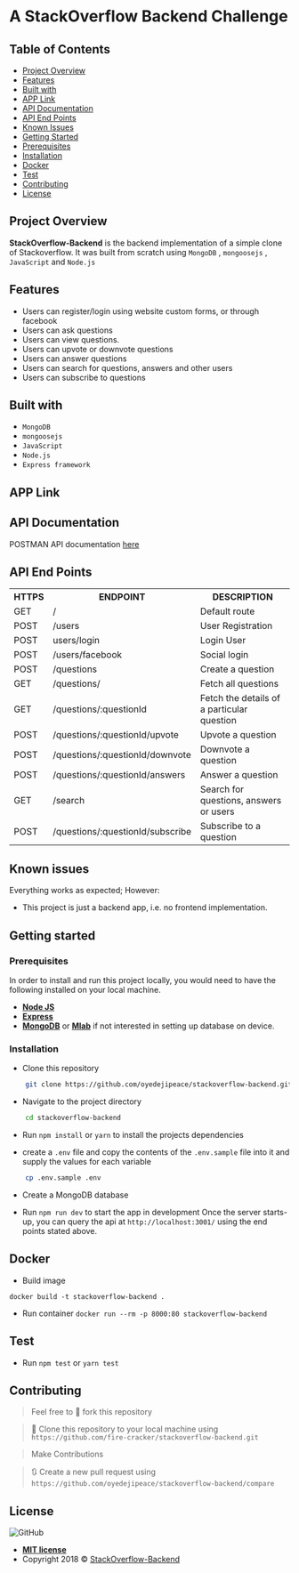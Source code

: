 # A StackOverflow Backend Challenge

## Table of Contents

* [Project Overview](##Project-Overview)
* [Features](##Features)
* [Built with](##Built-with)
* [APP Link](##APP-link)
* [API Documentation](##API-Documentation)
* [API End Points](##API-End-Points)
* [Known Issues](##Known-issues) 
* [Getting Started](##Getting-Started)
* [Prerequisites](###Prerequisites)
* [Installation](###Installation)
* [Docker](##Docker)
* [Test](##Test)
* [Contributing](##contributing)
* [License](##License)

## Project Overview
**StackOverflow-Backend** is the backend implementation of a simple clone of Stackoverflow. It was built from scratch using `MongoDB` , `mongoosejs` , `JavaScript` and `Node.js`

## Features

- Users can register/login using website custom forms, or through facebook
- Users can ask questions
- Users can view questions.
- Users can upvote or downvote questions
- Users can answer questions
- Users can search for questions, answers and other users
- Users can subscribe to questions


## Built with
- `MongoDB`
- `mongoosejs`
- `JavaScript`
- `Node.js`
- `Express framework`


## APP Link

## API Documentation
POSTMAN API documentation  [here](https://documenter.getpostman.com/view/5148818/SVtR3qrp)

## API End Points
<table>
	<tr>
		<th>HTTPS</th>
		<th>ENDPOINT</th>
		<th>DESCRIPTION</th>
	</tr>
	<tr>
		<td>GET</td>
		<td>/</td> 
		<td>Default route</td>
	</tr>
	<tr>
		<td>POST</td>
		<td>/users</td> 
		<td>User Registration</td>
	</tr>
	<tr>
		<td>POST</td>
		<td>users/login</td> 
		<td>Login User</td>
	</tr>
	<tr>
		<td>POST</td>
		<td>/users/facebook</td> 
		<td>Social login</td>
	</tr>
	<tr>
		<td>POST</td>
		<td>/questions</td> 
		<td>Create a question</td>
	</tr>
	<tr>
		<td>GET</td>
		<td>/questions/</td> 
		<td>Fetch all questions</td>
	</tr>
	<tr>
		<td>GET</td>
		<td>/questions/:questionId</td> 
		<td>Fetch the details of a particular question</td>
	</tr>
	<tr>
		<td>POST</td>
		<td>/questions/:questionId/upvote</td> 
		<td>Upvote a question</td>
	</tr>
	<tr>
		<td>POST</td>
		<td>/questions/:questionId/downvote</td> 
		<td>Downvote a question</td>
	</tr>
	<tr>
		<td>POST</td>
		<td>/questions/:questionId/answers</td> 
		<td>Answer a question</td>
	</tr>
	<tr>
		<td>GET</td>
		<td>/search</td> 
		<td>Search for questions, answers or users</td>
	</tr>
	<tr>
		<td>POST</td>
		<td>/questions/:questionId/subscribe</td> 
		<td>Subscribe to a question</td>
	</tr>
</table>  

 
## Known issues
Everything works as expected; However:
- This project is just a backend app, i.e. no frontend implementation.

## Getting started

### Prerequisites

In order to install and run this project locally, you would need to have the following installed on your local machine.

* [**Node JS**](https://nodejs.org/en/)
* [**Express**](https://expressjs.com/)
* [**MongoDB**](https://www.mongodb.com/download-center/community) or [**Mlab**](https://mlab.com/) if not interested in setting up database on device.

### Installation

* Clone this repository

```sh
	git clone https://github.com/oyedejipeace/stackoverflow-backend.git
```

* Navigate to the project directory

```sh
	cd stackoverflow-backend
```

* Run `npm install` or `yarn` to install the projects dependencies

* create a `.env` file and copy the contents of the `.env.sample` file into it and supply the values for each variable

```sh
	cp .env.sample .env
```
* Create a MongoDB database

* Run `npm run dev` to start the app in development
Once the server starts-up, you can query the api at `http://localhost:3001/` using the end points stated above.

## Docker

* Build image

`docker build -t stackoverflow-backend .`

* Run container
`docker run --rm -p 8000:80 stackoverflow-backend`

## Test
* Run `npm test` or `yarn test`

## Contributing
>  Feel free to 🍴 fork this repository

>  👯 Clone this repository to your local machine using `https://github.com/fire-cracker/stackoverflow-backend.git`

> Make Contributions

> 🔃 Create a new pull request using `https://github.com/oyedejipeace/stackoverflow-backend/compare`

## License
![GitHub](https://img.shields.io/github/license/mashape/apistatus.svg)

- **[MIT license](https://oyedejipeace.github.io/stackoverflow-backend/LICENSE.md)**
- Copyright 2018 © <a href="https://github.com/oyedejipeace/stackoverflow-backend" target="_blank">StackOverflow-Backend</a>